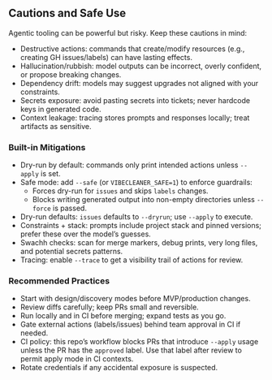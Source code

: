 ## Cautions and Safe Use

Agentic tooling can be powerful but risky. Keep these cautions in mind:

- Destructive actions: commands that create/modify resources (e.g., creating GH issues/labels) can have lasting effects.
- Hallucination/rubbish: model outputs can be incorrect, overly confident, or propose breaking changes.
- Dependency drift: models may suggest upgrades not aligned with your constraints.
- Secrets exposure: avoid pasting secrets into tickets; never hardcode keys in generated code.
- Context leakage: tracing stores prompts and responses locally; treat artifacts as sensitive.

### Built-in Mitigations
- Dry-run by default: commands only print intended actions unless `--apply` is set.
- Safe mode: add `--safe` (or `VIBECLEANER_SAFE=1`) to enforce guardrails:
  - Forces dry-run for `issues` and skips `labels` changes.
  - Blocks writing generated output into non-empty directories unless `--force` is passed.
- Dry-run defaults: `issues` defaults to `--dryrun`; use `--apply` to execute.
- Constraints + stack: prompts include project stack and pinned versions; prefer these over the model’s guesses.
- Swachh checks: scan for merge markers, debug prints, very long files, and potential secrets patterns.
- Tracing: enable `--trace` to get a visibility trail of actions for review.

### Recommended Practices
- Start with design/discovery modes before MVP/production changes.
- Review diffs carefully; keep PRs small and reversible.
- Run locally and in CI before merging; expand tests as you go.
- Gate external actions (labels/issues) behind team approval in CI if needed.
- CI policy: this repo’s workflow blocks PRs that introduce `--apply` usage unless the PR has the `approved` label. Use that label after review to permit apply mode in CI contexts.
- Rotate credentials if any accidental exposure is suspected.
